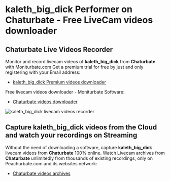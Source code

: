 # kaleth_big_dick Performer on Chaturbate - Free LiveCam videos downloader

## Chaturbate Live Videos Recorder

Monitor and record livecam videos of **kaleth_big_dick** from **Chaturbate** with Moniturbate.com
Get a premium trial for free by just and only registering with your Email address:
* [kaleth_big_dick Premium videos downloader](https://moniturbate.com/request-demo-licence-key.html)

Free livecam videos downloader - Moniturbate Software:
* [Chaturbate videos downloader](https://moniturbate.com/moniturbate-download-software.html)

![kaleth_big_dick livecam videos recorder](https://peachurnet.com/templates/moniturbate-software.png)


## Capture kaleth_big_dick videos from the Cloud and watch your recordings on Streaming

Without the need of downloading a software, capture **kaleth_big_dick** livecam videos from **Chaturbate** 100% online.
Watch Livecam archives from **Chaturbate** unlimitedly from thousands of existing recordings, only on Peachurbate.com and its websites network:
* [Chaturbate videos archives](https://peachurnet.com/)